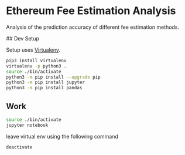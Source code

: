 # Ethereum Fee Estimation Analysis

Analysis of the prediction accuracy of different fee estimation methods.

## Dev Setup

Setup uses [Virtualenv](https://virtualenv.pypa.io/en/stable/).

```bash
pip3 install virtualenv
virtualenv -p python3 .
source ./bin/activate
python3 -m pip install --upgrade pip
python3 -m pip install jupyter
python3 -m pip install pandas
```

## Work

```bash
source ./bin/activate
jupyter notebook
```

leave virtual env using the following command

```bash
deactivate
```
